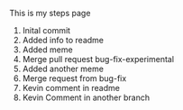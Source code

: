 This is my steps page
1. Inital commit
2. Added info to readme
3. Added meme
4. Merge pull request bug-fix-experimental
5. Added another meme
6. Merge request from bug-fix
7. Kevin comment in readme
8. Kevin Comment in another branch
